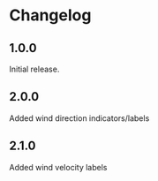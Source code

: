 # Changelog

## 1.0.0

Initial release.

## 2.0.0

Added wind direction indicators/labels

## 2.1.0

Added wind velocity labels
